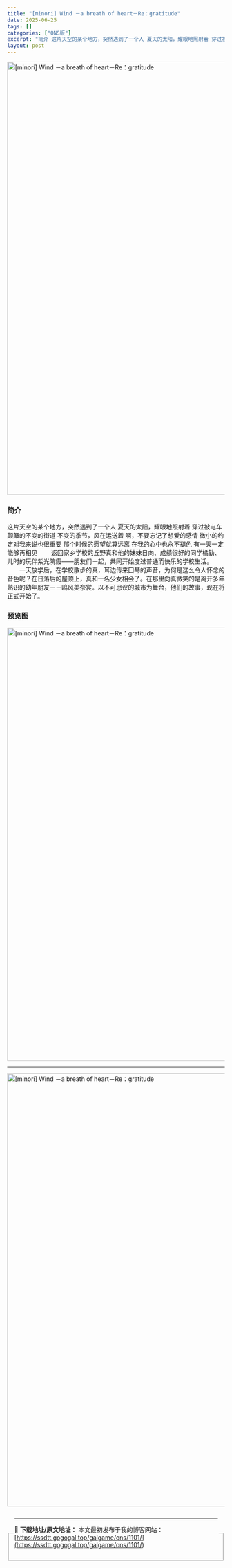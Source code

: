 ```yaml
---
title: "[minori] Wind －a breath of heart－Re：gratitude"
date: 2025-06-25
tags: []
categories: ["ONS版"]
excerpt: "简介 这片天空的某个地方，突然遇到了一个人 夏天的太阳，耀眼地照射着 穿过被电车颠簸的不变的街道 不变的季节，风在运送着 啊，不要忘记了想爱的感情 微小的约定对我来说也很重要 那个时候的愿望就算远离 在我的心中也永不褪色 有一天一定能够再相见 　　返回家乡学校的丘野真和他的妹妹日向、成绩很好的同学橘&hellip;"
layout: post
---
```


<p><img decoding="async" style="display: block; margin-left: auto; margin-right: auto; width: 1000px;" src="https://ssdtt.gogogal.top/wp-content/uploads/2025/06/1b7a3-00.webp" alt="[minori] Wind －a breath of heart－Re：gratitude" /></p>
<div>
<h3>简介</h3>
</div>
<p>这片天空的某个地方，突然遇到了一个人 夏天的太阳，耀眼地照射着 穿过被电车颠簸的不变的街道 不变的季节，风在运送着 啊，不要忘记了想爱的感情 微小的约定对我来说也很重要 那个时候的愿望就算远离 在我的心中也永不褪色 有一天一定能够再相见 　　返回家乡学校的丘野真和他的妹妹日向、成绩很好的同学橘勤、儿时的玩伴紫光院霞——朋友们一起，共同开始度过普通而快乐的学校生活。 　　一天放学后，在学校散步的真，耳边传来囗琴的声音，为何是这么令人怀念的音色呢？在日落后的屋顶上，真和一名少女相会了。在那里向真微笑的是离开多年熟识的幼年朋友－－鸣风美奈裳。以不可思议的城市为舞台，他们的故事，现在将正式开始了。</p>
<h3>预览图</h3>
<p><img decoding="async" style="display: block; margin-left: auto; margin-right: auto; width: 1000px;" src="https://ssdtt.gogogal.top/wp-content/uploads/2025/06/8f20d-01.webp" alt="[minori] Wind －a breath of heart－Re：gratitude" /></p>
<hr />
<p><img decoding="async" style="display: block; margin-left: auto; margin-right: auto; width: 1000px;" src="https://ssdtt.gogogal.top/wp-content/uploads/2025/06/d063e-02.webp" alt="[minori] Wind －a breath of heart－Re：gratitude" /></p>
<div></div>
<fieldset>
<legend>


---
📖 **下载地址/原文地址：** 本文最初发布于我的博客网站：[https://ssdtt.gogogal.top/galgame/ons/1101/](https://ssdtt.gogogal.top/galgame/ons/1101/)

